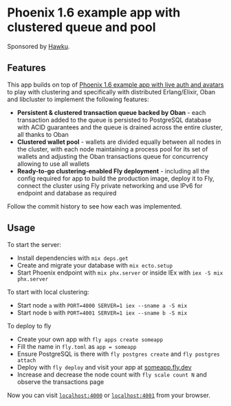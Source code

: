 # Phoenix 1.6 example app with clustered queue and pool

Sponsored by [Hawku](https://hawku.com).

## Features

This app builds on top of [Phoenix 1.6 example app with live auth and avatars](https://github.com/karolsluszniak/live_auth_and_avatars-phoenix-1.6) to play with clustering and specifically  with distributed Erlang/Elixir, Oban and libcluster to implement the following features:

  * **Persistent & clustered transaction queue backed by Oban** - each transaction added to the queue is persisted to PostgreSQL database with ACID guarantees and the queue is drained across the entire cluster, all thanks to Oban
  * **Clustered wallet pool** - wallets are divided equally between all nodes in the cluster, with each node maintaining a process pool for its set of wallets and adjusting the Oban transactions queue for concurrency allowing to use all wallets
  * **Ready-to-go clustering-enabled Fly deployment** - including all the config required for app to build the production image, deploy it to Fly, connect the cluster using Fly private networking and use IPv6 for endpoint and database as required

Follow the commit history to see how each was implemented.

## Usage

To start the server:

  * Install dependencies with `mix deps.get`
  * Create and migrate your database with `mix ecto.setup`
  * Start Phoenix endpoint with `mix phx.server` or inside IEx with `iex -S mix phx.server`

To start with local clustering:

  * Start node `a` with `PORT=4000 SERVER=1 iex --sname a -S mix`
  * Start node `b` with `PORT=4001 SERVER=1 iex --sname b -S mix`

To deploy to fly

  * Create your own app with `fly apps create someapp`
  * Fill the name in `fly.toml` as `app = someapp`
  * Ensure PostgreSQL is there with `fly postgres create` and `fly postgres attach`
  * Deploy with `fly deploy` and visit your app at [someapp.fly.dev](https://someapp.fly.dev)
  * Increase and decrease the node count with `fly scale count N` and observe the transactions page

Now you can visit [`localhost:4000`](http://localhost:4000) or [`localhost:4001`](http://localhost:4001) from your browser.
